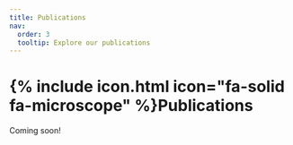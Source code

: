 ```yaml
---
title: Publications
nav:
  order: 3
  tooltip: Explore our publications
---
```


# {% include icon.html icon="fa-solid fa-microscope" %}Publications

Coming soon!


